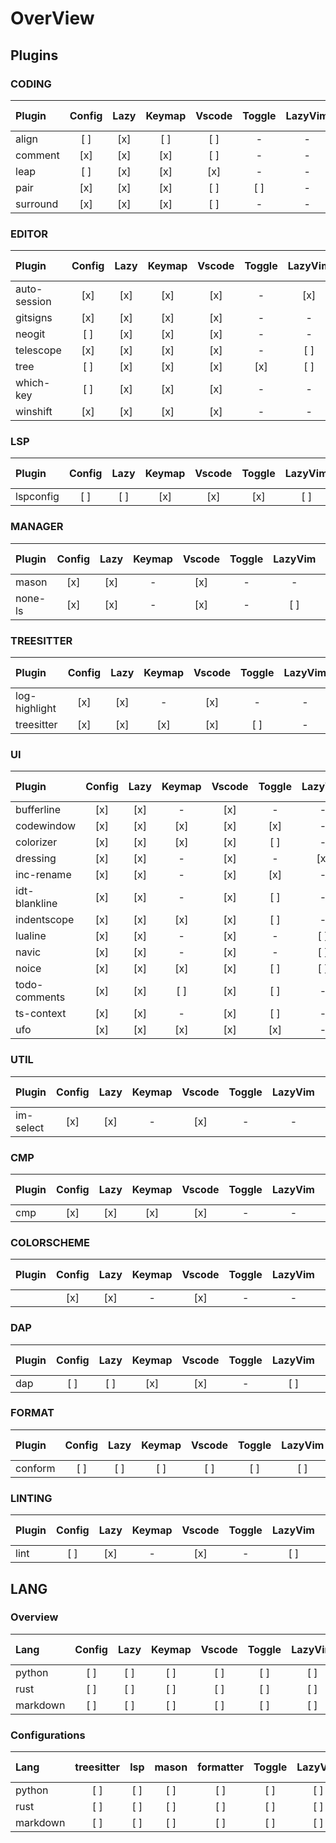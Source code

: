 # OverView

## Plugins

### CODING

| Plugin   | Config | Lazy  | Keymap | Vscode | Toggle | LazyVim | Lite UI |
| :---     | :---:  | :---: | :---:  | :---:  | :---:  | :---:   | :---:   |
| align    | [ ]    | [x]   | [ ]    | [ ]    | -      | -       | -       |
| comment  | [x]    | [x]   | [x]    | [ ]    | -      | -       | -       |
| leap     | [ ]    | [x]   | [x]    | [x]    | -      | -       | -       |
| pair     | [x]    | [x]   | [x]    | [ ]    | [ ]    | -       | -       |
| surround | [x]    | [x]   | [x]    | [ ]    | -      | -       | -       |

### EDITOR

| Plugin       | Config | Lazy  | Keymap | Vscode | Toggle | LazyVim | Lite UI |
| :---         | :---:  | :---: | :---:  | :---:  | :---:  | :---:   | :---:   |
| auto-session | [x]    | [x]   | [x]    | [x]    | -      | [x]     | [ ]     |
| gitsigns     | [x]    | [x]   | [x]    | [x]    | -      | -       | [ ]     |
| neogit       | [ ]    | [x]   | [x]    | [x]    | -      | -       | -       |
| telescope    | [x]    | [x]   | [x]    | [x]    | -      | [ ]     | [ ]     |
| tree         | [ ]    | [x]   | [x]    | [x]    | [x]    | [ ]     | [ ]     |
| which-key    | [ ]    | [x]   | [x]    | [x]    | -      | -       | -       |
| winshift     | [x]    | [x]   | [x]    | [x]    | -      | -       | -       |

### LSP

| Plugin       | Config | Lazy  | Keymap | Vscode | Toggle | LazyVim | Lite UI |
| :---         | :---:  | :---: | :---:  | :---:  | :---:  | :---:   | :---:   |
| lspconfig    | [ ]    | [ ]   | [x]    | [x]    | [x]    | [ ]     | [ ]     |

### MANAGER

| Plugin  | Config | Lazy  | Keymap | Vscode | Toggle | LazyVim | Lite UI |
| :---    | :---:  | :---: | :---:  | :---:  | :---:  | :---:   | :---:   |
| mason   | [x]    | [x]   | -      | [x]    | -      | -       | [ ]     |
| none-ls | [x]    | [x]   | -      | [x]    | -      | [ ]     | -       |

### TREESITTER

| Plugin        | Config | Lazy  | Keymap | Vscode | Toggle | LazyVim | Lite UI |
| :---          | :---:  | :---: | :---:  | :---:  | :---:  | :---:   | :---:   |
| log-highlight | [x]    | [x]   | -      | [x]    | -      | -       | -       |
| treesitter    | [x]    | [x]   | [x]    | [x]    | [ ]    | -       | -       |

### UI

| Plugin        | Config | Lazy  | Keymap | Vscode | Toggle | LazyVim | Lite UI |
| :---          | :---:  | :---: | :---:  | :---:  | :---:  | :---:   | :---:   |
| bufferline    | [x]    | [x]   | -      | [x]    | -      | -       | [ ]     |
| codewindow    | [x]    | [x]   | [x]    | [x]    | [x]    | -       | -       |
| colorizer     | [x]    | [x]   | [x]    | [x]    | [ ]    | -       | -       |
| dressing      | [x]    | [x]   | -      | [x]    | -      | [x]     | -       |
| inc-rename    | [x]    | [x]   | -      | [x]    | [x]    | -       | -       |
| idt-blankline | [x]    | [x]   | -      | [x]    | [ ]    | -       | -       |
| indentscope   | [x]    | [x]   | [x]    | [x]    | [ ]    | -       | -       |
| lualine       | [x]    | [x]   | -      | [x]    | -      | [ ]     | [ ]     |
| navic         | [x]    | [x]   | -      | [x]    | -      | [ ]     | [ ]     |
| noice         | [x]    | [x]   | [x]    | [x]    | [ ]    | [ ]     | [ ]     |
| todo-comments | [x]    | [x]   | [ ]    | [x]    | [ ]    | -       | [ ]     |
| ts-context    | [x]    | [x]   | -      | [x]    | [ ]    | -       | -       |
| ufo           | [x]    | [x]   | [x]    | [x]    | [x]    | -       | [ ]     |

### UTIL

| Plugin    | Config | Lazy  | Keymap | Vscode | Toggle | LazyVim | Lite UI |
| :---      | :---:  | :---: | :---:  | :---:  | :---:  | :---:   | :---:   |
| im-select | [x]    | [x]   | -      | [x]    | -      | -       | -       |

### CMP

| Plugin | Config | Lazy  | Keymap | Vscode | Toggle | LazyVim | Lite UI |
| :---   | :---:  | :---: | :---:  | :---:  | :---:  | :---:   | :---:   |
| cmp    | [x]    | [x]   | [x]    | [x]    | -      | -       | [ ]     |

### COLORSCHEME

| Plugin | Config | Lazy  | Keymap | Vscode | Toggle | LazyVim | Lite UI |
| :---   | :---:  | :---: | :---:  | :---:  | :---:  | :---:   | :---:   |
|        | [x]    | [x]   | -      | [x]    | -      | -       | -       |

### DAP

| Plugin | Config | Lazy  | Keymap | Vscode | Toggle | LazyVim | Lite UI |
| :---   | :---:  | :---: | :---:  | :---:  | :---:  | :---:   | :---:   |
| dap    | [ ]    | [ ]   | [x]    | [x]    | -      | [ ]     | [ ]     |

### FORMAT

| Plugin  | Config | Lazy  | Keymap | Vscode | Toggle | LazyVim | Lite UI |
| :---    | :---:  | :---: | :---:  | :---:  | :---:  | :---:   | :---:   |
| conform | [ ]    | [ ]   | [ ]    | [ ]    | [ ]    | [ ]     | [ ]     |

### LINTING

| Plugin | Config | Lazy  | Keymap | Vscode | Toggle | LazyVim | Lite UI |
| :---   | :---:  | :---: | :---:  | :---:  | :---:  | :---:   | :---:   |
| lint   | [ ]    | [x]   | -      | [x]    | -      | [ ]     | -       |

## LANG

### Overview
| Lang     | Config | Lazy  | Keymap | Vscode | Toggle | LazyVim | Lite UI |
| :---     | :---:  | :---: | :---:  | :---:  | :---:  | :---:   | :---:   |
| python   | [ ]    | [ ]   | [ ]    | [ ]    | [ ]    | [ ]     | [ ]     |
| rust     | [ ]    | [ ]   | [ ]    | [ ]    | [ ]    | [ ]     | [ ]     |
| markdown | [ ]    | [ ]   | [ ]    | [ ]    | [ ]    | [ ]     | [ ]     |

### Configurations

| Lang     | treesitter | lsp | mason | formatter | Toggle | LazyVim | Lite UI |
| :---     | :---:  | :---: | :---:  | :---:  | :---:  | :---:   | :---:   |
| python   | [ ]    | [ ]   | [ ]    | [ ]    | [ ]    | [ ]     | [ ]     |
| rust     | [ ]    | [ ]   | [ ]    | [ ]    | [ ]    | [ ]     | [ ]     |
| markdown | [ ]    | [ ]   | [ ]    | [ ]    | [ ]    | [ ]     | [ ]     |
